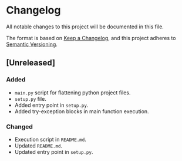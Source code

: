 # Changelog

All notable changes to this project will be documented in this file.

The format is based on [Keep a Changelog](https://keepachangelog.com/en/1.0.0/),
and this project adheres to [Semantic Versioning](https://semver.org/spec/v2.0.0.html).

## [Unreleased]

### Added
- `main.py` script for flattening python project files.
- `setup.py` file.
- Added entry point in `setup.py`.
- Added try-exception blocks in main function execution.

### Changed
- Execution script in `README.md`.
- Updated `README.md`.
- Updated entry point in `setup.py`.
